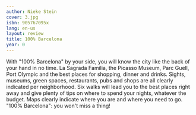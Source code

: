 ```yaml
---
author: Nieke Stein
cover: 3.jpg
isbn: 905767095x
lang: en-us
layout: review
title: 100% Barcelona
year: 0
---
```

With "100% Barcelona" by your side, you will know the city like the back of your hand in no time. La Sagrada Familia, the Picasso Museum, Parc Guell, Port Olympic and the best places for shopping, dinner and drinks. Sights, museums, green spaces, restaurants, pubs and shops are all clearly indicated per neighborhood. Six walks will lead you to the best places right away and give plenty of tips on where to spend your nights, whatever the budget. Maps clearly indicate where you are and where you need to go. "100% Barcelona": you won't miss a thing!
